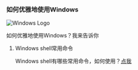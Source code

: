 ### 如何优雅地使用Windows
![Windows Logo](https://lynnlaulsl.files.wordpress.com/2016/06/windows_logo_cyan_rgb_d.png)
如何优雅地使用Windows？我来告诉你

1. Windows shell常用命令
	Windows shell有哪些常用命令，如何使用？[点我](https://lynnlaulsl.wordpress.com/2016/06/23/windows-shell-%E5%B8%B8%E7%94%A8%E5%91%BD%E4%BB%A4/)